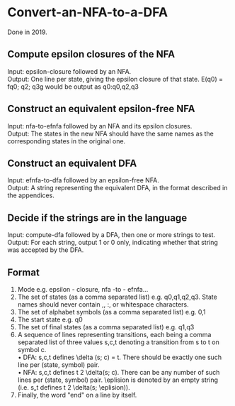 # Convert-an-NFA-to-a-DFA
Done in 2019.
## Compute epsilon closures of the NFA
Input: epsilon-closure followed by an NFA.  
Output: One line per state, giving the epsilon closure of that state. E(q0) = fq0; q2; q3g would be output as q0:q0,q2,q3

## Construct an equivalent epsilon-free NFA
Input: nfa-to-efnfa followed by an NFA and its epsilon closures.  
Output: The states in the new NFA should have the same names as the corresponding states in the original one.

## Construct an equivalent DFA
Input: efnfa-to-dfa followed by an epsilon-free NFA.  
Output: A string representing the equivalent DFA, in the format described in the appendices.  

## Decide if the strings are in the language
Input: compute-dfa followed by a DFA, then one or more strings to test.  
Output: For each string, output 1 or 0 only, indicating whether that string was accepted by the DFA.

## Format
1.  Mode e.g. epsilon - closure, nfa -to - efnfa...
2. The set of states (as a comma separated list) e.g. q0,q1,q2,q3. State names should never contain ,, :, or whitespace characters.
3. The set of alphabet symbols (as a comma separated list) e.g. 0,1
4. The start state e.g. q0
5. The set of final states (as a comma separated list) e.g. q1,q3
6. A sequence of lines representing transitions, each being a comma separated list of three values s,c,t denoting a transition from s to t on symbol c.  
• DFA: s,c,t defines \delta (s; c) = t. There should be exactly one such line per (state, symbol) pair.  
• NFA: s,c,t defines t 2 \delta(s; c). There can be any number of such lines per (state, symbol) pair. \eplision is denoted by an empty string (i.e. s„t defines t 2 \delta(s; \eplision)).  
7. Finally, the word "end" on a line by itself.
